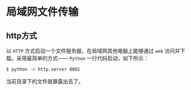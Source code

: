 # 局域网文件传输

## http方式

以 `HTTP` 方式启动一个文件服务器，在局域网其他电脑上能够通过 `web` 访问并下载。采用最简单的方式—— `Python` 一行代码启动，如下所示：

```bash
$ python -m http.server 8081
```

当前目录下的文件就暴露出去了。
